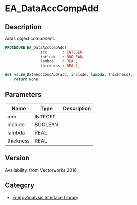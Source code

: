 # EA_DataAccCompAdd

## Description
Adds object component.

```pascal
PROCEDURE EA_DataAccCompAdd(
				acc       : INTEGER;
				include   : BOOLEAN;
				lambda    : REAL;
				thickness : REAL);
```

```python
def vs.EA_DataAccCompAdd(acc, include, lambda, thickness):
    return None
```

## Parameters
|Name|Type|Description|
|---|---|---|
|acc|INTEGER|   |
|include|BOOLEAN|   |
|lambda|REAL|   |
|thickness|REAL|   |

## Version
Availability: from Vectorworks 2016

## Category
* [EnergyAnalysis Interface Library](../Categories/EnergyAnalysis%20Interface%20Library.md)
